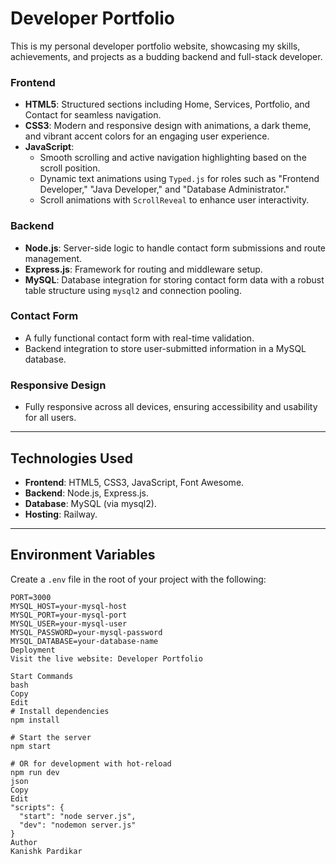 # Developer Portfolio

This is my personal developer portfolio website, showcasing my skills, achievements, and projects as a budding backend and full-stack developer.

### Frontend
- **HTML5**: Structured sections including Home, Services, Portfolio, and Contact for seamless navigation.
- **CSS3**: Modern and responsive design with animations, a dark theme, and vibrant accent colors for an engaging user experience.
- **JavaScript**:
  - Smooth scrolling and active navigation highlighting based on the scroll position.
  - Dynamic text animations using `Typed.js` for roles such as "Frontend Developer," "Java Developer," and "Database Administrator."
  - Scroll animations with `ScrollReveal` to enhance user interactivity.

### Backend
- **Node.js**: Server-side logic to handle contact form submissions and route management.
- **Express.js**: Framework for routing and middleware setup.
- **MySQL**: Database integration for storing contact form data with a robust table structure using `mysql2` and connection pooling.

### Contact Form
- A fully functional contact form with real-time validation.
- Backend integration to store user-submitted information in a MySQL database.

### Responsive Design
- Fully responsive across all devices, ensuring accessibility and usability for all users.

---

## Technologies Used
- **Frontend**: HTML5, CSS3, JavaScript, Font Awesome.
- **Backend**: Node.js, Express.js.
- **Database**: MySQL (via mysql2).
- **Hosting**: Railway.

---

## Environment Variables

Create a `.env` file in the root of your project with the following:

```env
PORT=3000
MYSQL_HOST=your-mysql-host
MYSQL_PORT=your-mysql-port
MYSQL_USER=your-mysql-user
MYSQL_PASSWORD=your-mysql-password
MYSQL_DATABASE=your-database-name
Deployment
Visit the live website: Developer Portfolio

Start Commands
bash
Copy
Edit
# Install dependencies
npm install

# Start the server
npm start

# OR for development with hot-reload
npm run dev
json
Copy
Edit
"scripts": {
  "start": "node server.js",
  "dev": "nodemon server.js"
}
Author
Kanishk Pardikar
